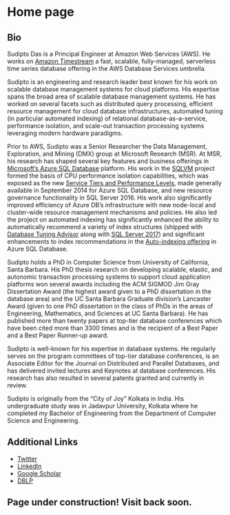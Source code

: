 # Home page
## Bio
Sudipto Das is a Principal Engineer at Amazon Web Services (AWS). He works on [Amazon Timestream](https://aws.amazon.com/timestream/) a fast, scalable, fully-managed, serverless time series database offering in the AWS Database Services umbrella.

Sudipto is an engineering and research leader best known for his work on scalable database management systems for cloud platforms. His expertise spans the broad area of scalable database management systems. He has worked on several facets such as distributed query processing, efficient resource management for cloud database infrastructures, automated tuning (in particular automated indexing) of relational database-as-a-service, performance isolation, and scale-out transaction processing systems leveraging modern hardware paradigms.

Prior to AWS, Sudipto was a Senior Researcher the Data Management, Exploration, and Mining (DMX) group at Microsoft Research (MSR). At MSR, his research has shaped several key features and business offerings in [Microsoft’s Azure SQL Database](https://azure.microsoft.com/en-us/services/sql-database/) platform. His work in the [SQLVM](https://www.microsoft.com/en-us/research/project/sqlvm-performance-isolation-in-multi-tenant-relational-database-as-a-service/) project formed the basis of CPU performance isolation capabilities, which was exposed as the new [Service Tiers and Performance Levels](http://msdn.microsoft.com/en-us/library/azure/dn741336.aspx), made generally available in September 2014 for Azure SQL Database, and new resource governance functionality in SQL Server 2016. His work also significantly improved efficiency of Azure DB’s infrastructure with new node-local and cluster-wide resource management mechanisms and policies. He also led the project on automated indexing has significantly enhanced the ability to automatically recommend a variety of index structures (shipped with [Database Tuning Advisor](https://docs.microsoft.com/en-us/sql/relational-databases/performance/columnstore-index-recommendations-in-database-engine-tuning-advisor-dta?view=sql-server-2017) along with [SQL Server 2017](https://docs.microsoft.com/en-us/sql/database-engine/whats-new-in-sql-server-2017?view=sql-server-2017)) and significant enhancements to index recommendations in the [Auto-indexing offering](https://azure.microsoft.com/en-us/blog/artificial-intelligence-tunes-azure-sql-databases/) in Azure SQL Database.

Sudipto holds a PhD in Computer Science from University of California, Santa Barbara. His PhD thesis research on developing scalable, elastic, and autonomic transaction processing  systems  to  support  cloud  application  platforms  won  several  awards  including  the  ACM SIGMOD Jim Gray Dissertation Award (the highest award given to a PhD dissertation in the database area) and the UC Santa Barbara Graduate division’s Lancaster Award (given to one PhD dissertation in the class  of PhDs in the  areas of Engineering, Mathematics,  and Sciences  at UC Santa  Barbara). He has published more than twenty papers at top-tier database conferences which have been cited more than 3300 times and is the recipient of a Best Paper and a Best Paper Runner-up award.

Sudipto is well-known for his expertise in database systems. He regularly serves on the program committees of top-tier database conferences, is an Associate Editor for the Journal on Distributed and Parallel  Databases,  and  has  delivered  invited  lectures  and  Keynotes  at  database  conferences.  His research has also resulted in several patents granted and currently in review.

Sudipto is originally from the “City of Joy” Kolkata in India. His undergraduate study was in Jadavpur University, Kolkata where he completed my Bachelor of Engineering from the Department of Computer Science and Engineering.

## Additional Links
- [Twitter](https://twitter.com/sudiptdas?lang=en)
- [LinkedIn](https://www.linkedin.com/in/sudiptodas/)
- [Google Scholar](https://scholar.google.com/citations?user=LKgo-jcAAAAJ&hl=en)
- [DBLP](https://dblp.uni-trier.de/pers/hd/d/Das:Sudipto)

## Page under construction! Visit back soon.

